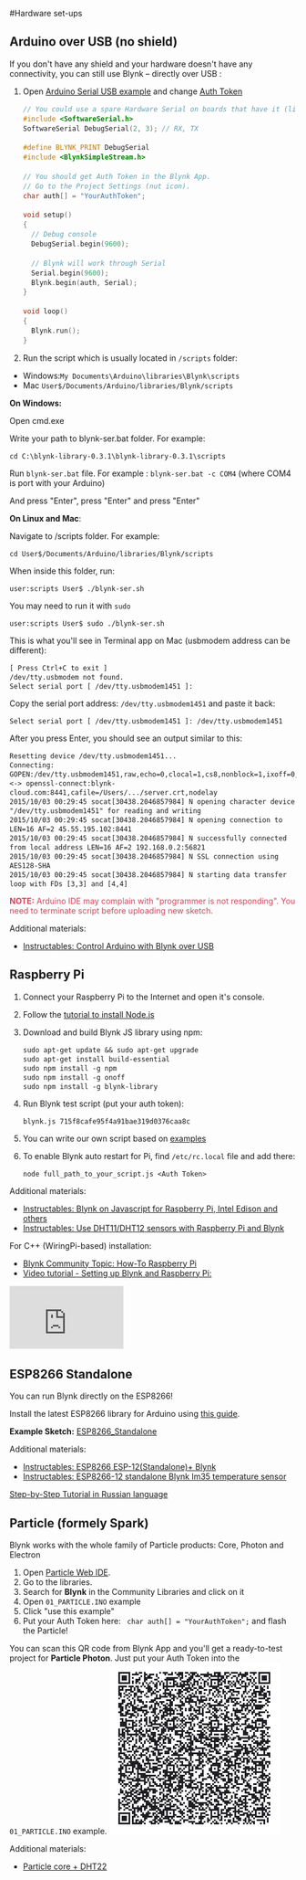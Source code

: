 #Hardware set-ups
## Arduino over USB (no shield)
If you don't have any shield and your hardware doesn't have any connectivity, you can still use Blynk – directly over USB :

1. Open [Arduino Serial USB example](https://github.com/blynkkk/blynk-library/blob/master/examples/Boards_USB_Serial/Arduino_Serial_USB/Arduino_Serial_USB.ino) 
and change [Auth Token](http://docs.blynk.cc/#getting-started-getting-started-with-application-4-auth-token)

	```cpp
	// You could use a spare Hardware Serial on boards that have it (like Mega)
	#include <SoftwareSerial.h>
	SoftwareSerial DebugSerial(2, 3); // RX, TX
	
	#define BLYNK_PRINT DebugSerial
	#include <BlynkSimpleStream.h>
	
	// You should get Auth Token in the Blynk App.
	// Go to the Project Settings (nut icon).
	char auth[] = "YourAuthToken";
	
	void setup()
	{
	  // Debug console
	  DebugSerial.begin(9600);
	
	  // Blynk will work through Serial
	  Serial.begin(9600);
	  Blynk.begin(auth, Serial);
	}
	
	void loop()
	{
	  Blynk.run();
	}
	```
2. Run the script which is usually located in ```/scripts``` folder:

 - Windows:```My Documents\Arduino\libraries\Blynk\scripts```
 - Mac	```User$/Documents/Arduino/libraries/Blynk/scripts```

  
  **On Windows:**
  
  Open cmd.exe
  
  Write your path to blynk-ser.bat folder. For example:
   
```
cd C:\blynk-library-0.3.1\blynk-library-0.3.1\scripts
```
  
  Run ```blynk-ser.bat``` file. For example : ```blynk-ser.bat -c COM4``` (where COM4 is port with your Arduino)
  
  And press "Enter", press "Enter" and press "Enter"
  
  **On Linux and Mac**:
  
  Navigate to /scripts folder. For example:
  
```
cd User$/Documents/Arduino/libraries/Blynk/scripts
``` 

  When inside this folder, run:
  
```
user:scripts User$ ./blynk-ser.sh
``` 
  
  You may need to run it with ```sudo```
  
```
user:scripts User$ sudo ./blynk-ser.sh
``` 

  This is what you'll see in Terminal app on Mac (usbmodem address can be different):
  
```
[ Press Ctrl+C to exit ]
/dev/tty.usbmodem not found.
Select serial port [ /dev/tty.usbmodem1451 ]: 
```
	
  Copy the serial port address: ```/dev/tty.usbmodem1451``` and paste it back:

```
Select serial port [ /dev/tty.usbmodem1451 ]: /dev/tty.usbmodem1451
```
	
  After you press Enter, you should see an output similar to this:

```
Resetting device /dev/tty.usbmodem1451...
Connecting: GOPEN:/dev/tty.usbmodem1451,raw,echo=0,clocal=1,cs8,nonblock=1,ixoff=0,ixon=0,ispeed=9600,ospeed=9600,crtscts=0 <-> openssl-connect:blynk-cloud.com:8441,cafile=/Users/.../server.crt,nodelay
2015/10/03 00:29:45 socat[30438.2046857984] N opening character device "/dev/tty.usbmodem1451" for reading and writing
2015/10/03 00:29:45 socat[30438.2046857984] N opening connection to LEN=16 AF=2 45.55.195.102:8441
2015/10/03 00:29:45 socat[30438.2046857984] N successfully connected from local address LEN=16 AF=2 192.168.0.2:56821
2015/10/03 00:29:45 socat[30438.2046857984] N SSL connection using AES128-SHA
2015/10/03 00:29:45 socat[30438.2046857984] N starting data transfer loop with FDs [3,3] and [4,4]
```

<span style="color:#D3435C;">**NOTE:** Arduino IDE may complain with "programmer is not responding". You need to terminate script before uploading new sketch. </span>

Additional materials:

- [Instructables: Control Arduino with Blynk over USB](http://www.instructables.com/id/Control-arduino-using-Blynk-over-usb/)


## Raspberry Pi
1. Connect your Raspberry Pi to the Internet and open it's console.
2. Follow the [tutorial to install Node.js](https://learn.adafruit.com/node-embedded-development/installing-node-dot-js)
3. Download and build Blynk JS library using npm:


	```
	sudo apt-get update && sudo apt-get upgrade
	sudo apt-get install build-essential
	sudo npm install -g npm
	sudo npm install -g onoff
	sudo npm install -g blynk-library
	```

4. Run Blynk test script (put your auth token):

	```
	blynk.js 715f8cafe95f4a91bae319d0376caa8c
	```
	
5. You can write our own script based on [examples](https://github.com/vshymanskyy/blynk-library-js/tree/master/examples)

6. To enable Blynk auto restart for Pi, find ```/etc/rc.local``` file and add there:

	```
	node full_path_to_your_script.js <Auth Token> 
	```

Additional materials:

- [Instructables: Blynk on Javascript for Raspberry Pi, Intel Edison and others](http://www.instructables.com/id/Blynk-JavaScript-in-20-minutes-Raspberry-Pi-Edison)
- [Instructables: Use DHT11/DHT12 sensors with Raspberry Pi and Blynk](http://www.instructables.com/id/Raspberry-Pi-Nodejs-Blynk-App-DHT11DHT22AM2302/?ALLSTEPS)

For C++ (WiringPi-based) installation:

- [Blynk Community Topic: How-To Raspberry Pi](http://community.blynk.cc/t/howto-for-raspberry-pi/332)
- [Video tutorial - Setting up Blynk and Raspberry Pi:](https://www.youtube.com/watch?v=iSG_8g6KyGE)
<iframe width="200" height="110" src="https://www.youtube.com/embed/iSG_8g6KyGE" frameborder="0" allowfullscreen></iframe>

## ESP8266 Standalone

You can run Blynk directly on the ESP8266!

Install the latest ESP8266 library for Arduino using [this guide](https://github.com/esp8266/Arduino#installing-with-boards-manager). 

**Example Sketch:** [ESP8266_Standalone](https://github.com/blynkkk/blynk-library/blob/master/examples/Boards_WiFi/ESP8266_Standalone/ESP8266_Standalone.ino)

Additional materials:

- [Instructables: ESP8266 ESP-12(Standalone)+ Blynk](http://www.instructables.com/id/ESP8266-ESP-12Standalone-Blynk-101)
- [Instructables: ESP8266-12 standalone Blynk lm35 temperature sensor](http://www.instructables.com/id/ESP8266-12-blynk-wireless-temperature-LM35-sensor/?ALLSTEPS)
 
[Step-by-Step Tutorial in Russian language](http://esp8266.ru/esp8266-blynk)

## Particle (formely Spark)
Blynk works with the whole family of Particle products: Core, Photon and Electron

1. Open [Particle Web IDE](https://build.particle.io/build).
2. Go to the libraries.
3. Search for **Blynk** in the Community Libraries and click on it
4. Open ```01_PARTICLE.INO``` example
5. Click "use this example"
6. Put your Auth Token here: ``` char auth[] = "YourAuthToken";``` and flash the Particle!

You can scan this QR code from Blynk App and you'll get a ready-to-test project for **Particle Photon**. Just put your Auth Token into the ```01_PARTICLE.INO``` example.
<img src="images/Particle Demo1530733075.png" style="width: 300px; height:300px"/>

Additional materials:

- [Particle core + DHT22](https://www.hackster.io/gusgonnet/temperature-humidity-monitor-with-blynk-7faa51)
